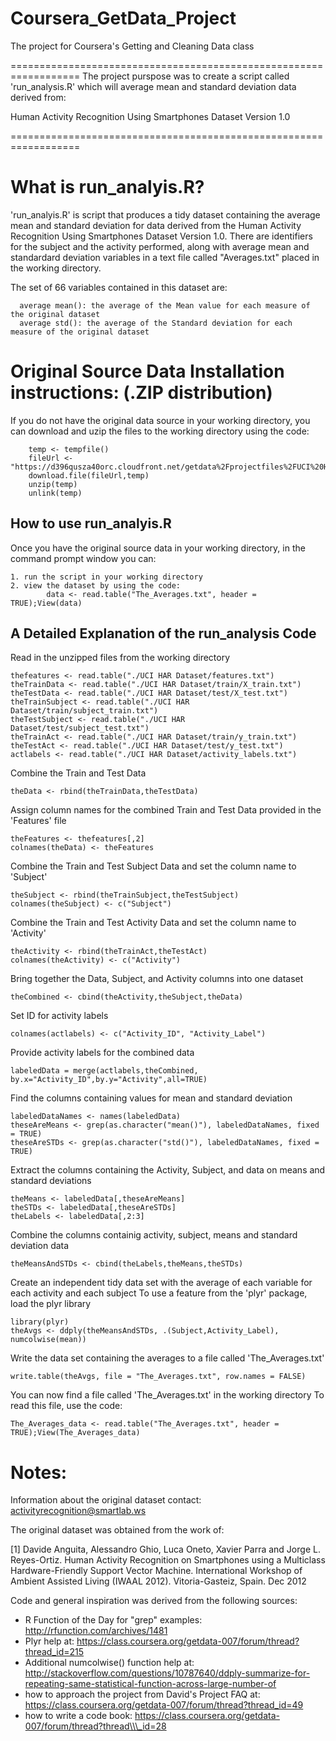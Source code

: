Coursera_GetData_Project
========================

The project for Coursera's Getting and Cleaning Data class 

==================================================================
The project purspose was to create a script called 'run_analysis.R' 
which will average mean and standard deviation data derived from: 

 Human Activity Recognition Using Smartphones Dataset
 Version 1.0
  
==================================================================


What is run_analyis.R?
======================================
        
  'run_analyis.R' is script that produces a tidy dataset containing 
  the average mean and standard deviation for data derived from the 
  Human Activity Recognition Using Smartphones Dataset Version 1.0.
  There are identifiers for the subject and the activity performed,
  along with average mean and standardard deviation variables
  in a text file called "Averages.txt" placed in the working directory.
        

  The set of 66 variables contained in this dataset are: 
  
      average mean(): the average of the Mean value for each measure of the original dataset
      average std(): the average of the Standard deviation for each measure of the original dataset


Original Source Data Installation instructions: (.ZIP distribution)
======================================

  If you do not have the original data source in your working directory, 
  you can download and uzip the files to the working directory using the code:
        
        temp <- tempfile()
        fileUrl <- "https://d396qusza40orc.cloudfront.net/getdata%2Fprojectfiles%2FUCI%20HAR%20Dataset.zip"
        download.file(fileUrl,temp)
        unzip(temp)
        unlink(temp)


How to use run_analyis.R
-----------------------------------------------

 Once you have the original source data in your working directory, in the command prompt window you can:

    1. run the script in your working directory
    2. view the dataset by using the code:
            data <- read.table("The_Averages.txt", header = TRUE);View(data) 
            


A Detailed Explanation of the run_analysis Code
-----------------------------------------------

  Read in the unzipped files from the working directory

    thefeatures <- read.table("./UCI HAR Dataset/features.txt")
    theTrainData <- read.table("./UCI HAR Dataset/train/X_train.txt")
    theTestData <- read.table("./UCI HAR Dataset/test/X_test.txt")
    theTrainSubject <- read.table("./UCI HAR Dataset/train/subject_train.txt")
    theTestSubject <- read.table("./UCI HAR Dataset/test/subject_test.txt")
    theTrainAct <- read.table("./UCI HAR Dataset/train/y_train.txt")
    theTestAct <- read.table("./UCI HAR Dataset/test/y_test.txt")
    actlabels <- read.table("./UCI HAR Dataset/activity_labels.txt")

  Combine the Train and Test Data
  
    theData <- rbind(theTrainData,theTestData)

  Assign column names for the combined Train and Test Data provided in the 'Features' file
  
    theFeatures <- thefeatures[,2]
    colnames(theData) <- theFeatures

  Combine the Train and Test Subject Data and set the column name to 'Subject'
  
    theSubject <- rbind(theTrainSubject,theTestSubject)
    colnames(theSubject) <- c("Subject")

  Combine the Train and Test Activity Data and set the column name to 'Activity'
  
    theActivity <- rbind(theTrainAct,theTestAct)
    colnames(theActivity) <- c("Activity")

  Bring together the Data, Subject, and Activity columns into one dataset

    theCombined <- cbind(theActivity,theSubject,theData)

  Set ID for activity labels

    colnames(actlabels) <- c("Activity_ID", "Activity_Label")

  Provide activity labels for the combined data

    labeledData = merge(actlabels,theCombined, by.x="Activity_ID",by.y="Activity",all=TRUE)

  Find the columns containing values for mean and standard deviation

    labeledDataNames <- names(labeledData)
    theseAreMeans <- grep(as.character("mean()"), labeledDataNames, fixed = TRUE)
    theseAreSTDs <- grep(as.character("std()"), labeledDataNames, fixed = TRUE)

 Extract the columns containing the Activity, Subject, and data on means and standard deviations

    theMeans <- labeledData[,theseAreMeans]
    theSTDs <- labeledData[,theseAreSTDs]
    theLabels <- labeledData[,2:3]

  Combine the columns containig activity, subject, means and standard deviation data

    theMeansAndSTDs <- cbind(theLabels,theMeans,theSTDs)

  Create an independent tidy data set with the average of each variable for each activity and each subject
  To use a feature from the 'plyr' package, load the plyr library

    library(plyr)
    theAvgs <- ddply(theMeansAndSTDs, .(Subject,Activity_Label), numcolwise(mean))

  Write the data set containing the averages to a file called 'The_Averages.txt'

    write.table(theAvgs, file = "The_Averages.txt", row.names = FALSE)

  You can now find a file called 'The_Averages.txt' in the working directory
  To read this file, use the code:

    The_Averages_data <- read.table("The_Averages.txt", header = TRUE);View(The_Averages_data)


Notes: 
======================================
Information about the original dataset contact: activityrecognition@smartlab.ws

The original dataset was obtained from the work of:

[1] Davide Anguita, Alessandro Ghio, Luca Oneto, Xavier Parra and Jorge L. Reyes-Ortiz. Human Activity Recognition on Smartphones using a Multiclass Hardware-Friendly Support Vector Machine. International Workshop of Ambient Assisted Living (IWAAL 2012). Vitoria-Gasteiz, Spain. Dec 2012

Code and general inspiration was derived from the following sources:

  *  R Function of the Day for "grep" examples:  http://rfunction.com/archives/1481
  *  Plyr help at: https://class.coursera.org/getdata-007/forum/thread?thread_id=215
  *  Additional numcolwise() function help at: http://stackoverflow.com/questions/10787640/ddply-summarize-for-repeating-same-statistical-function-across-large-number-of
  *  how to approach the project from David's Project FAQ at: https://class.coursera.org/getdata-007/forum/thread?thread_id=49 
  *  how to write a code book:  https://class.coursera.org/getdata-007/forum/thread?thread\\\_id=28
      

